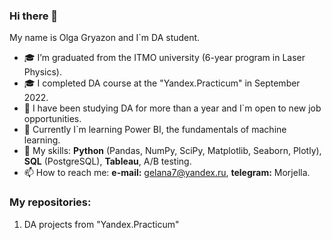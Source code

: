 ### Hi there 👋

My name is Olga Gryazon and I`m DA student. 

- 🎓 I’m graduated from the ITMO university (6-year program in Laser Physics).
- 🎓 I completed DA course at the "Yandex.Practicum" in September 2022.
- 🌱 I have been studying DA for more than a year and I`m open to new job opportunities.
- 🌱 Currently I`m learning Power BI, the fundamentals of machine learning.
- 🔨 My skills: **Python** (Pandas, NumPy, SciPy, Matplotlib, Seaborn, Plotly), **SQL** (PostgreSQL), **Tableau**, A/B testing. 
- 📫 How to reach me: **e-mail:** gelana7@yandex.ru, **telegram:** Morjella. 

### My repositories:
1. DA projects from "Yandex.Practicum"


<!--
**Morjella/Morjella** is a ✨ _special_ ✨ repository because its `README.md` (this file) appears on your GitHub profile.

Here are some ideas to get you started:

- 🔭 I’m currently working on ...
- 🌱 I’m currently learning ...
- 👯 I’m looking to collaborate on ...
- 🤔 I’m looking for help with ...
- 💬 Ask me about ...
- 📫 How to reach me: ...
- 😄 Pronouns: ...
- ⚡ Fun fact: ...
-->
